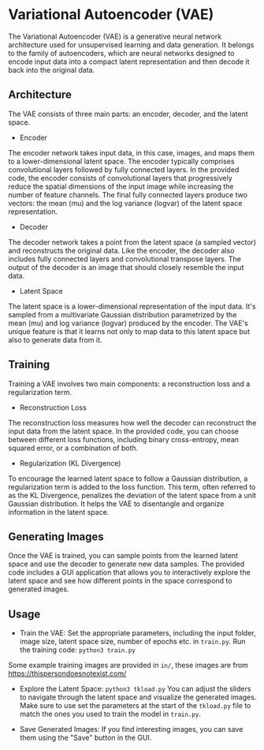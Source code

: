 # Variational Autoencoder (VAE)

The Variational Autoencoder (VAE) is a generative neural network architecture used for unsupervised learning and data generation. It belongs to the family of autoencoders, which are neural networks designed to encode input data into a compact latent representation and then decode it back into the original data.

## Architecture

The VAE consists of three main parts: an encoder, decoder, and the latent space.

- Encoder

The encoder network takes input data, in this case, images, and maps them to a lower-dimensional latent space. The encoder typically comprises convolutional layers followed by fully connected layers. In the provided code, the encoder consists of convolutional layers that progressively reduce the spatial dimensions of the input image while increasing the number of feature channels. The final fully connected layers produce two vectors: the mean (mu) and the log variance (logvar) of the latent space representation.

- Decoder

The decoder network takes a point from the latent space (a sampled vector) and reconstructs the original data. Like the encoder, the decoder also includes fully connected layers and convolutional transpose layers. The output of the decoder is an image that should closely resemble the input data.

- Latent Space

The latent space is a lower-dimensional representation of the input data. It's sampled from a multivariate Gaussian distribution parametrized by the mean (mu) and log variance (logvar) produced by the encoder. The VAE's unique feature is that it learns not only to map data to this latent space but also to generate data from it.

## Training

Training a VAE involves two main components: a reconstruction loss and a regularization term.

- Reconstruction Loss

The reconstruction loss measures how well the decoder can reconstruct the input data from the latent space. In the provided code, you can choose between different loss functions, including binary cross-entropy, mean squared error, or a combination of both.

- Regularization (KL Divergence)

To encourage the learned latent space to follow a Gaussian distribution, a regularization term is added to the loss function. This term, often referred to as the KL Divergence, penalizes the deviation of the latent space from a unit Gaussian distribution. It helps the VAE to disentangle and organize information in the latent space.

## Generating Images

Once the VAE is trained, you can sample points from the learned latent space and use the decoder to generate new data samples. The provided code includes a GUI application that allows you to interactively explore the latent space and see how different points in the space correspond to generated images.

## Usage

- Train the VAE: Set the appropriate parameters, including the input folder, image size, latent space size, number of epochs etc. in `train.py`. Run the training code: `python3 train.py`

Some example training images are provided in `in/`, these images are from https://thispersondoesnotexist.com/

- Explore the Latent Space: `python3 tkload.py` You can adjust the sliders to navigate through the latent space and visualize the generated images. Make sure to use set the parameters at the start of the `tkload.py` file to match the ones you used to train the model in `train.py`.

- Save Generated Images: If you find interesting images, you can save them using the "Save" button in the GUI.
